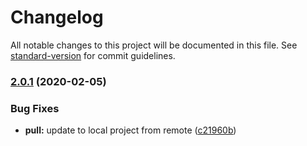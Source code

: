 # Changelog

All notable changes to this project will be documented in this file. See [standard-version](https://github.com/conventional-changelog/standard-version) for commit guidelines.

### [2.0.1](https://github.com/bradford-james/Coded-Calculator/compare/v2.1.1...v2.0.1) (2020-02-05)


### Bug Fixes

* **pull:** update to local project from remote ([c21960b](https://github.com/bradford-james/Coded-Calculator/commit/c21960b87f86a386f4cfa76abacf3b917d00f650))

